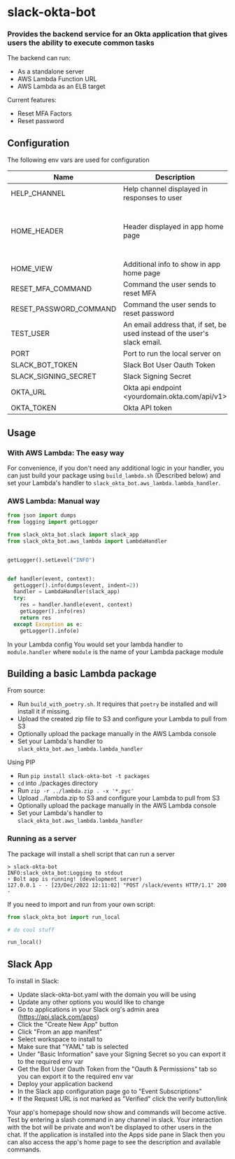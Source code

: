 # slack-okta-bot

### Provides the backend service for an Okta application that gives users the ability to execute common tasks
The backend can run:
* As a standalone server
* AWS Lambda Function URL
* AWS Lambda as an ELB target

Current features:
* Reset MFA Factors
* Reset password

## Configuration
The following env vars are used for configuration

| Name                   | Description                                                               | Required | Default                                              |   |
|------------------------|---------------------------------------------------------------------------|----------|------------------------------------------------------|---|
| HELP_CHANNEL           | Help channel displayed in responses to user                               | no       | #devops-help                                         |   |
| HOME_HEADER            | Header displayed in app home page                                         | no       | :gear: Get help with common DevOps Okta tasks :gear: |   |
| HOME_VIEW              | Additional info to show in app home page                                  | no       |                                                      |   |
| RESET_MFA_COMMAND      | Command the user sends to reset MFA                                       | no       | /reset-mfa                                           |   |
| RESET_PASSWORD_COMMAND | Command the user sends to reset password                                  | no       | /reset-password                                      |   |
| TEST_USER              | An email address that, if set, be used instead of the user's slack email. | no       |                                                      |   |
| PORT                   | Port to run the local server on                                           | no       | 3000                                                 |   |
| SLACK_BOT_TOKEN        | Slack Bot User Oauth Token                                                | yes      |                                                      |   |
| SLACK_SIGNING_SECRET   | Slack Signing Secret                                                      | yes      |                                                      |   |
| OKTA_URL               | Okta api endpoint <yourdomain.okta.com/api/v1>                            | yes      |                                                      |   |
| OKTA_TOKEN             | Okta API token                                                            | yes      |                                                      |   |



## Usage

### With AWS Lambda: The easy way
For convenience, if you don't need any additional logic in your handler, you can just
build your package using `build_lambda.sh` (Described below) and set your Lambda's handler to `slack_okta_bot.aws_lambda.lambda_handler`.



### AWS Lambda: Manual way
```python
from json import dumps
from logging import getLogger

from slack_okta_bot.slack import slack_app
from slack_okta_bot.aws_lambda import LambdaHandler


getLogger().setLevel("INFO")


def handler(event, context):
  getLogger().info(dumps(event, indent=2))
  handler = LambdaHandler(slack_app)
  try:
    res = handler.handle(event, context)
    getLogger().info(res)
    return res
  except Exception as e:
    getLogger().info(e)
```

In your Lambda config You would set your lambda handler to `module.handler` where `module` is the name of your Lambda package module


## Building a basic Lambda package

From source:
* Run `build_with_poetry.sh`. It requires that `poetry` be installed and will install it if missing.
* Upload the created zip file to S3 and configure your Lambda to pull from S3
* Optionally upload the package manually in the AWS Lambda console
* Set your Lambda's handler to `slack_okta_bot.aws_lambda.lambda_handler`

Using PIP
* Run `pip install slack-okta-bot -t packages`
* `cd` into ./packages directory
* Run `zip -r ../lambda.zip . -x '*.pyc'`
* Upload ../lambda.zip to S3 and configure your Lambda to pull from S3
* Optionally upload the package manually in the AWS Lambda console
* Set your Lambda's handler to `slack_okta_bot.aws_lambda.lambda_handler`


### Running as a server
The package will install a shell script that can run a server

```
> slack-okta-bot
INFO:slack_okta_bot:Logging to stdout
⚡️ Bolt app is running! (development server)
127.0.0.1 - - [23/Dec/2022 12:11:02] "POST /slack/events HTTP/1.1" 200 -
```

If you need to import and run from your own script:

```python
from slack_okta_bot import run_local

# do cool stuff

run_local()

```

## Slack App
To install in Slack:

* Update slack-okta-bot.yaml with the domain you will be using
* Update any other options you would like to change
* Go to applications in your Slack org's admin area (https://api.slack.com/apps)
* Click the "Create New App" button
* Click "From an app manifest"
* Select workspace to install to
* Make sure that "YAML" tab is selected
* Under "Basic Information" save your Signing Secret so you can export it to the required env var
* Get the Bot User Oauth Token from the "Oauth & Permissions" tab so you can export it to the required env var
* Deploy your application backend
* In the Slack app configuration page go to "Event Subscriptions"
* If the Request URL is not marked as "Verified" click the verify button/link

Your app's homepage should now show and commands will become active. Test by entering a slash command in any channel in slack. Your interaction with the bot will be private and won't be displayed to other users in the chat. If the application is installed into the Apps side pane in Slack then you can also access the app's home page to see the description and available commands.
